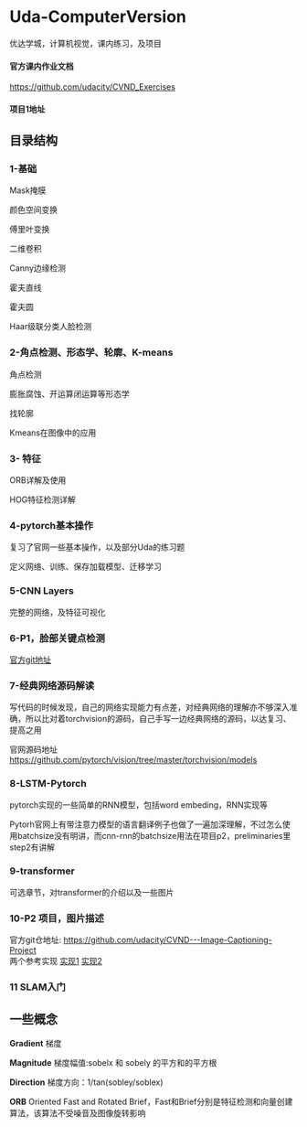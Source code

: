 # Uda-ComputerVersion
优达学城，计算机视觉，课内练习，及项目

#### 官方课内作业文档
https://github.com/udacity/CVND_Exercises
#### 项目1地址


## 目录结构
### 1-基础
Mask掩膜

颜色空间变换

傅里叶变换

二维卷积

Canny边缘检测

霍夫直线

霍夫圆

Haar级联分类人脸检测

### 2-角点检测、形态学、轮廓、K-means
角点检测

膨胀腐蚀、开运算闭运算等形态学

找轮廓

Kmeans在图像中的应用

### 3- 特征
ORB详解及使用

HOG特征检测详解

### 4-pytorch基本操作
复习了官网一些基本操作，以及部分Uda的练习题

定义网络、训练、保存加载模型、迁移学习

### 5-CNN Layers
完整的网络，及特征可视化

### 6-P1，脸部关键点检测
[官方git地址](https://github.com/udacity/P1_Facial_Keypoints)

### 7-经典网络源码解读
写代码的时候发现，自己的网络实现能力有点差，对经典网络的理解亦不够深入准确，所以比对着torchvision的源码，自己手写一边经典网络的源码，以达复习、提高之用

官网源码地址 https://github.com/pytorch/vision/tree/master/torchvision/models

### 8-LSTM-Pytorch
pytorch实现的一些简单的RNN模型，包括word embeding，RNN实现等

Pytorh官网上有带注意力模型的语言翻译例子也做了一遍加深理解，不过怎么使用batchsize没有明讲，而cnn-rnn的batchsize用法在项目p2，preliminaries里 step2有讲解

### 9-transformer
可选章节，对transformer的介绍以及一些图片

### 10-P2 项目，图片描述
官方git仓地址: https://github.com/udacity/CVND---Image-Captioning-Project   
两个参考实现  [实现1](https://github.com/L1aoXingyu/image-caption-project)  [实现2](https://github.com/surgicaI/image-captioning)

### 11 SLAM入门


## 一些概念
**Gradient**  梯度

**Magnitude** 梯度幅值:sobelx 和 sobely 的平方和的平方根

**Direction** 梯度方向：1/tan(sobley/soblex)

**ORB** Oriented Fast and Rotated Brief，Fast和Brief分别是特征检测和向量创建算法，该算法不受噪音及图像旋转影响


